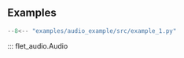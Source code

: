 ## Examples

```python title="example_1.py"
--8<-- "examples/audio_example/src/example_1.py"
```

::: flet_audio.Audio

